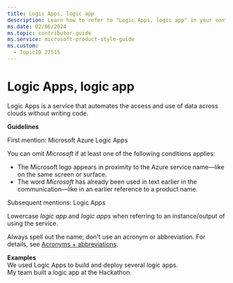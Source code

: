 ```yaml
---
title: Logic Apps, logic app
description: Learn how to refer to "Logic Apps, logic app" in your content.
ms.date: 02/06/2024
ms.topic: contributor-guide
ms.service: microsoft-product-style-guide
ms.custom:
  - TopicID 27515
---
```



# Logic Apps, logic app

Logic Apps is a service that automates the access and use of data across clouds without writing code.

**Guidelines**

First mention: Microsoft Azure Logic Apps

You can omit *Microsoft* if at least one of the following conditions applies:

- The Microsoft logo appears in proximity to the Azure service name—like on the same screen or surface.
- The word *Microsoft* has already been used in text earlier in the communication—like in an earlier reference to a product name.

Subsequent mentions: Logic Apps

Lowercase *logic app* and *logic apps* when referring to an instance/output of using the service.

Always spell out the name; don't use an acronym or abbreviation. For details, see [Acronyms + abbreviations](~\acronyms-and-abbreviations.md).

**Examples**  
We used Logic Apps to build and deploy several logic apps.  
My team built a logic app at the Hackathon.


